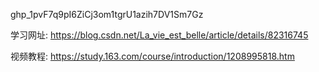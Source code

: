 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

学习网址:
    https://blog.csdn.net/La_vie_est_belle/article/details/82316745

视频教程:
    https://study.163.com/course/introduction/1208995818.htm


